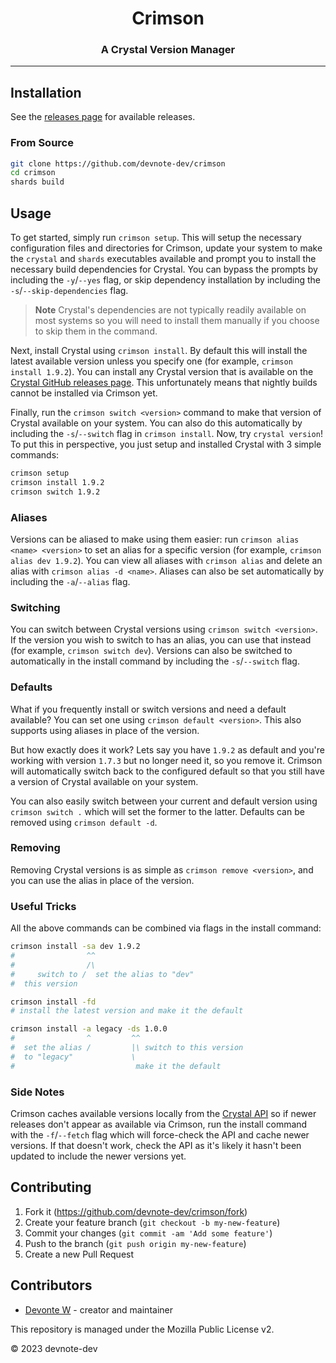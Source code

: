 <h1 align="center">Crimson</h1>
<h3 align="center">A Crystal Version Manager</h3>

---

## Installation

See the [releases page](https://github.com/devnote-dev/crimson/releases/latest) for available releases.

### From Source

```sh
git clone https://github.com/devnote-dev/crimson
cd crimson
shards build
```

## Usage

To get started, simply run `crimson setup`. This will setup the necessary configuration files and directories for Crimson, update your system to make the `crystal` and `shards` executables available and prompt you to install the necessary build dependencies for Crystal. You can bypass the prompts by including the `-y`/`--yes` flag, or skip dependency installation by including the `-s`/`--skip-dependencies` flag.

> **Note**
> Crystal's dependencies are not typically readily available on most systems so you will need to install them manually if you choose to skip them in the command.

Next, install Crystal using `crimson install`. By default this will install the latest available version unless you specify one (for example, `crimson install 1.9.2`). You can install any Crystal version that is available on the [Crystal GitHub releases page](https://github.com/crystal-lang/crystal/releases). This unfortunately means that nightly builds cannot be installed via Crimson yet.

Finally, run the `crimson switch <version>` command to make that version of Crystal available on your system. You can also do this automatically by including the `-s`/`--switch` flag in `crimson install`. Now, try `crystal version`! To put this in perspective, you just setup and installed Crystal with 3 simple commands:

```sh
crimson setup
crimson install 1.9.2
crimson switch 1.9.2
```

### Aliases

Versions can be aliased to make using them easier: run `crimson alias <name> <version>` to set an alias for a specific version (for example, `crimson alias dev 1.9.2`). You can view all aliases with `crimson alias` and delete an alias with `crimson alias -d <name>`. Aliases can also be set automatically by including the `-a`/`--alias` flag.

### Switching

You can switch between Crystal versions using `crimson switch <version>`. If the version you wish to switch to has an alias, you can use that instead (for example, `crimson switch dev`). Versions can also be switched to automatically in the install command by including the `-s`/`--switch` flag.

### Defaults

What if you frequently install or switch versions and need a default available? You can set one using `crimson default <version>`. This also supports using aliases in place of the version.

But how exactly does it work? Lets say you have `1.9.2` as default and you're working with version `1.7.3` but no longer need it, so you remove it. Crimson will automatically switch back to the configured default so that you still have a version of Crystal available on your system.

You can also easily switch between your current and default version using `crimson switch .` which will set the former to the latter. Defaults can be removed using `crimson default -d`.

### Removing

Removing Crystal versions is as simple as `crimson remove <version>`, and you can use the alias in place of the version.

### Useful Tricks

All the above commands can be combined via flags in the install command:

```sh
crimson install -sa dev 1.9.2
#                ^^
#                /\
#     switch to /  set the alias to "dev"
#  this version

crimson install -fd
# install the latest version and make it the default

crimson install -a legacy -ds 1.0.0
#                ^         ^^
#  set the alias /         |\ switch to this version
#  to "legacy"             \
#                           make it the default
```

### Side Notes

Crimson caches available versions locally from the [Crystal API](https://crystal-lang.org/api/versions.json) so if newer releases don't appear as available via Crimson, run the install command with the `-f`/`--fetch` flag which will force-check the API and cache newer versions. If that doesn't work, check the API as it's likely it hasn't been updated to include the newer versions yet.

## Contributing

1. Fork it (<https://github.com/devnote-dev/crimson/fork>)
2. Create your feature branch (`git checkout -b my-new-feature`)
3. Commit your changes (`git commit -am 'Add some feature'`)
4. Push to the branch (`git push origin my-new-feature`)
5. Create a new Pull Request

## Contributors

- [Devonte W](https://github.com/devnote-dev) - creator and maintainer

This repository is managed under the Mozilla Public License v2.

© 2023 devnote-dev

